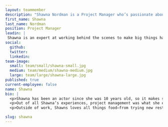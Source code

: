 ```yaml
---
layout: teammember
description: "Shawna Nordman is a Project Manager who’s passionate about helping individuals and teams shine."
first_name: Shawna
last_name: Nordman
position: Project Manager
leadin: |
 Shawna is an expert at working behind the scenes to make big things happen.
social:
  github:
  twitter: 
  linkedin: 
team-image:
  small: team/small/shawna-small.jpg
  medium: team/medium/shawna-medium.jpg
  large: team/large/shawna-large.jpg
published: true
current-employee: false
name: Shawna
bio: |
  <p>Shawna has been an actor since she was 10 years old, so it makes sense that she eventually  received her BA in Theater Performance from Whitworth University. After graduation, Shawna worked as an actor and Marketing/PR Director for a small ensemble company before moving on to jobs in customer service, internal communications, order fulfillment, and project management. 
  <p>Out of all Shawna’s experiences, project management was what she enjoyed most, so she completed a certificate program at Oregon State University and became a Project Manager for Bolt Threads, a materials innovation company. While there, Shawna worked on every type of marketing effort imaginable–she even produced a TED Talk from start to finish, from supporting the development of content and visuals to managing the execution of a post-talk publication strategy. Now with ThinkShout, Shawna is all about tapping into her natural ability to organize and execute to help teams shine.
  <p>Outside of work, Shawns loves all things food–from trying new restaurants to revisiting old favorites. She’s also a die-hard women’s soccer fan and love’s cheering on the Portland Thorns.

slug: shawna
---
```

